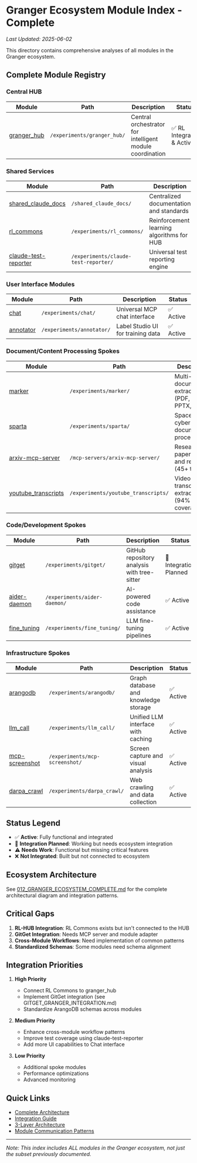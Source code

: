 # Granger Ecosystem Module Index - Complete

*Last Updated: 2025-06-02*

This directory contains comprehensive analyses of all modules in the Granger ecosystem.

## Complete Module Registry

### Central HUB
| Module | Path | Description | Status |
|--------|------|-------------|--------|
| [granger_hub](./007_Describe_granger_hub.md) | `/experiments/granger_hub/` | Central orchestrator for intelligent module coordination | ✅ RL Integrated & Active |

### Shared Services
| Module | Path | Description | Status |
|--------|------|-------------|--------|
| [shared_claude_docs](./000_Describe_shared_claude_docs.md) | `/shared_claude_docs/` | Centralized documentation and standards | ✅ Active |
| [rl_commons](./012_Describe_rl_commons.md) | `/experiments/rl_commons/` | Reinforcement learning algorithms for HUB | ✅ Integrated & Active |
| [claude-test-reporter](./008_Describe_claude-test-reporter.md) | `/experiments/claude-test-reporter/` | Universal test reporting engine | ✅ Active |

### User Interface Modules
| Module | Path | Description | Status |
|--------|------|-------------|--------|
| [chat](./013_Describe_chat.md) | `/experiments/chat/` | Universal MCP chat interface | ✅ Active |
| [annotator](./010_Describe_annotator.md) | `/experiments/annotator/` | Label Studio UI for training data | ✅ Active |

### Document/Content Processing Spokes
| Module | Path | Description | Status |
|--------|------|-------------|--------|
| [marker](./002_Describe_marker.md) | `/experiments/marker/` | Multi-format document extraction (PDF, DOCX, PPTX, XML) | ✅ Active |
| [sparta](./001_Describe_sparta.md) | `/experiments/sparta/` | Space cybersecurity document processing | ✅ Active |
| [arxiv-mcp-server](./006_Describe_arxiv-mcp-server.md) | `/mcp-servers/arxiv-mcp-server/` | Research paper search and retrieval (45+ tools) | ✅ Active |
| [youtube_transcripts](./004_Describe_youtube_transcripts.md) | `/experiments/youtube_transcripts/` | Video transcript extraction (94% coverage) | ✅ Active |

### Code/Development Spokes
| Module | Path | Description | Status |
|--------|------|-------------|--------|
| [gitget](./014_Describe_gitget.md) | `/experiments/gitget/` | GitHub repository analysis with tree-sitter | 🔄 Integration Planned |
| [aider-daemon](./015_Describe_aider_daemon.md) | `/experiments/aider-daemon/` | AI-powered code assistance | ✅ Active |
| [fine_tuning](./009_Describe_fine_tuning.md) | `/experiments/fine_tuning/` | LLM fine-tuning pipelines | ✅ Active |

### Infrastructure Spokes
| Module | Path | Description | Status |
|--------|------|-------------|--------|
| [arangodb](./003_Describe_arangodb.md) | `/experiments/arangodb/` | Graph database and knowledge storage | ✅ Active |
| [llm_call](./005_Describe_llm_call.md) | `/experiments/llm_call/` | Unified LLM interface with caching | ✅ Active |
| [mcp-screenshot](./011_Describe_mcp-screenshot.md) | `/experiments/mcp-screenshot/` | Screen capture and visual analysis | ✅ Active |
| [darpa_crawl](./016_Describe_darpa_crawl.md) | `/experiments/darpa_crawl/` | Web crawling and data collection | ✅ Active |

## Status Legend
- ✅ **Active**: Fully functional and integrated
- 🔄 **Integration Planned**: Working but needs ecosystem integration
- ⚠️ **Needs Work**: Functional but missing critical features
- ❌ **Not Integrated**: Built but not connected to ecosystem

## Ecosystem Architecture

See [012_GRANGER_ECOSYSTEM_COMPLETE.md](./012_GRANGER_ECOSYSTEM_COMPLETE.md) for the complete architectural diagram and integration patterns.

## Critical Gaps

1. **RL-HUB Integration**: RL Commons exists but isn't connected to the HUB
2. **GitGet Integration**: Needs MCP server and module adapter
3. **Cross-Module Workflows**: Need implementation of common patterns
4. **Standardized Schemas**: Some modules need schema alignment

## Integration Priorities

1. **High Priority**
   - Connect RL Commons to granger_hub
   - Implement GitGet integration (see GITGET_GRANGER_INTEGRATION.md)
   - Standardize ArangoDB schemas across modules

2. **Medium Priority**
   - Enhance cross-module workflow patterns
   - Improve test coverage using claude-test-reporter
   - Add more UI capabilities to Chat interface

3. **Low Priority**
   - Additional spoke modules
   - Performance optimizations
   - Advanced monitoring

## Quick Links

- [Complete Architecture](./012_GRANGER_ECOSYSTEM_COMPLETE.md)
- [Integration Guide](../usage/SPOKE_MODULE_INTEGRATION_GUIDE.md)
- [3-Layer Architecture](../01_core_concepts/3_LAYER_ARCHITECTURE.md)
- [Module Communication Patterns](../01_core_concepts/MODULE_INTERACTION_LEVELS.md)

---
*Note: This index includes ALL modules in the Granger ecosystem, not just the subset previously documented.*